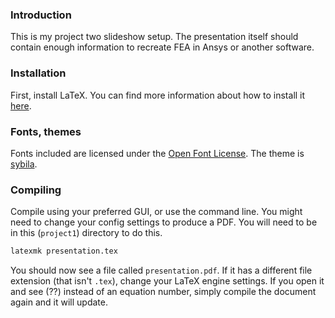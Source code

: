 ### Introduction

This is my project two slideshow setup. The presentation itself should contain enough information to recreate FEA in Ansys or another software.


### Installation

First, install LaTeX. You can find more information about how to install it [here](https://www.latex-project.org/get/).


<!--This slideshow uses the Gotham theme. You can either install and use this theme, or simply comment out the line about the theme and pick another one in `presentation.tex`. You can find a guide to install it [here](https://gitlab.com/RomainNOEL/beamertheme-gotham#how-to-install-).-->

### Fonts, themes

Fonts included are licensed under the [Open Font License](https://openfontlicense.org/open-font-license-official-text/). The theme is [sybila](https://github.com/sybila/presentation-template).


### Compiling

Compile using your preferred GUI, or use the command line. You might need to change your config settings to produce a PDF. You will need to be in this (`project1`) directory to do this.
```bash
latexmk presentation.tex
```
You should now see a file called `presentation.pdf`. If it has a different file extension (that isn't `.tex`), change your LaTeX engine settings. If you open it and see (??) instead of an equation number, simply compile the document again and it will update.
